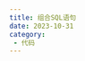 ```yaml
---
title: 组合SQL语句
date: 2023-10-31
category:
 - 代码
---
```


<SQL></SQL>

<script setup lang="ts">
import SQL from "@SQL";
</script>